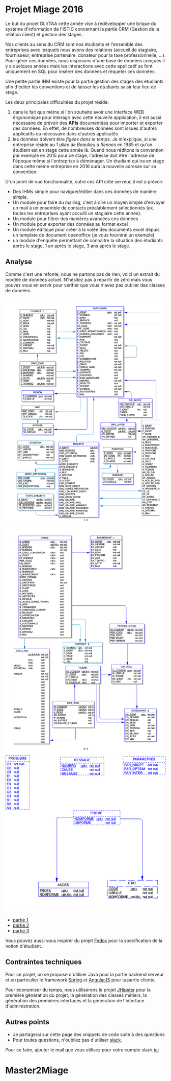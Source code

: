 # Projet Miage 2016

Le but du projet GLI/TAA cette année vise à redévelopper une brique du système d'information de l'ISTIC concernant la partie CRM (Gestion de la relation client) et gestion des stages.

Nos clients au sens du CRM sont nos étudiants et l'ensemble des entreprises avec lesquels nous avons des relations (accueil de stagiaire, fournisseur, entreprise partenaire, donateur pour la taxe professionnelle, ...). Pour gérer ces données, nous disposons d'une base de données conçues il y a quelques années mais les interactions avec cette applicatif se font uniquement en SQL pour insérer des données et requeter ces données.

Une petite partie IHM existe pour la partie gestion des stages des étudiants afin d'éditer les conventions et de laisser les étudiants saisir leur lieu de stage.

Les deux principales difficultées du projet réside:

1. dans le fait que même si l'on souhaite avoir une interface WEB érgonomique pour interagir avec cette nouvelle application, il est aussi nécessaire de prévoir des **APIs** documentées pour importer et exporter des données. En effet, de nombreuses données sont issues d'autres applicatifs ou nécessaire dans d'autres applicatifs
2. les données doivent être *figées dans le temps*. Je m'explique, si une entreprise réside au *1 allée de Beaulieu à Rennes* en 1985 et qu'un étudiant est en stage cette année là. Quand nous réditons la convention par exemple en 2015 pour ce stage, l'adresse doit être l'adresse de l'époque même si l'entreprise à déménager. Un étudiant qui ira en stage dans cette même entreprise en 2016 aura la nouvelle adresse sur sa convention.

D'un point de vue fonctionnalité, outre ces API côté serveur, il est à prévoir:

* Des IHMs simple pour naviguer/éditer dans ces données de manière simple.
* Un module pour faire du mailing, c'est à dire un moyen simple d'envoyer un mail à un ensemble de contacts préalablement sélectionnés (ex. toutes les entreprises ayant accuilli un stagiaire cette année).
* Un module pour filtrer des manières avancées ces données
* Un module pour exporter des données au format excel
* Un module éditique pour créer à la volée des documents excel depuis un template de document openoffice (je vous fournirai un exemple)
* un module d'enquête permettant de connaitre la situation des étudiants après le stage, 1 an après le stage, 3 ans après le stage.

## Analyse

Comme c'est une refonte, nous ne partons pas de rien, voici un extrait du modèle de données actuel. N'hésitez pas à repartir de zéro mais vous pouvez vous en servir pour vérifier que vous n'avez pas oublier des classes de données.

![](img/TAADataModel1.png)
![](img/TAADataModel2.png)
![](img/TAADataModel3.png)

* [partie 1](data/Extraction_Toast_juillet_2016_Partie_1_Filtre.zip)
* [partie 2](data/Extraction_Toast_juillet_2016_Partie_2_Filtre.zip)
* [partie 3](data/Extraction_Toast_juillet_2016_Partie_3_Filtre.zip)


Vous pouvez aussi vous inspirer du projet [Fedox](http://fedox.irisa.fr/) pour la specification de la notion d'étudiant.

## Contraintes techniques

Pour ce projet, on se propose d'utiliser Java pour la partie backend serveur et en particulier le framework [Spring](https://spring.io/) et [AngularJS](https://angularjs.org/) pour la partie cliente.

Pour économiser du temps, nous utiliserons le projet [JHipster](http://jhipster.github.io/) pour la première génération du projet, la génération des classes métiers, la génération des premières interfaces et la génération de l'interface d'administration.


## Autres points
* Je partagerai sur cette page des snippets de code suite à des questions
* Pour toutes questions, n'oubliez pas d'utiliser [slack](https://master-istic.slack.com/archives/taa2016).

Pour ce faire, ajouter le mail que vous utilisez pour votre compte slack [ici](https://docs.google.com/spreadsheets/d/13cp7KjoXZa63RIvMUgWL5nVs98w3UdMIX5wdSn-OO1Y/edit?usp=sharing)
# Master2Miage
